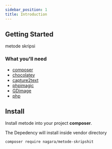 ```yaml
---
sidebar_position: 1
title: Introduction
---
```


## Getting Started

metode skripsi

### What you'll need

- [composer](https://getcomposer.org/)
- [chocolatey](https://chocolatey.org/)
- [capture2text](#)
- [phpimagic](#)
- [GDimage](#)
- [php](#)

## Install

Install metode into your project **composer**.

The Depedency will install inside vendor directory

```bash
composer require nagara/metode-skripshit
```
